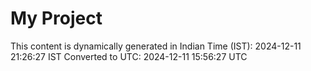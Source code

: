 # My Project

This content is dynamically generated in Indian Time (IST): 2024-12-11 21:26:27 IST
Converted to UTC: 2024-12-11 15:56:27 UTC
